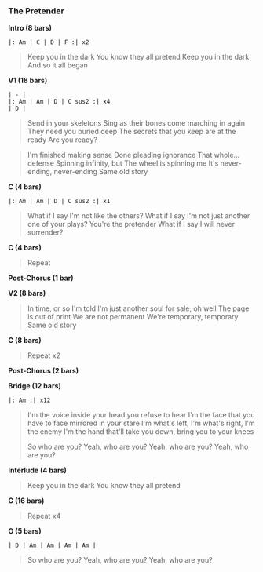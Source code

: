 ### The Pretender

**Intro (8 bars)**

    |: Am | C | D | F :| x2

> Keep you in the dark
> You know they all pretend
> Keep you in the dark
> And so it all began

**V1 (18 bars)**

    | - |
    |: Am | Am | D | C sus2 :| x4
    | D |

> Send in your skeletons
> Sing as their bones come marching in again
> They need you buried deep
> The secrets that you keep are at the ready
> Are you ready?

> I'm finished making sense
> Done pleading ignorance
> That whole... defense
> Spinning infinity, but
> The wheel is spinning me
> It's never-ending, never-ending
> Same old story

**C (4 bars)**
 
    |: Am | Am | D | C sus2 :| x1

> What if I say I'm not like the others?
> What if I say I'm not just another one of your plays? 
> You're the pretender
> What if I say I will never surrender?

**C (4 bars)**

> Repeat

**Post-Chorus (1 bar)**

**V2 (8 bars)**

> In time, or so I'm told
> I'm just another soul for sale, oh well
> The page is out of print
> We are not permanent
> We're temporary, temporary
> Same old story

**C (8 bars)**

> Repeat x2

**Post-Chorus (2 bars)**

**Bridge (12 bars)**
    
    |: Am :| x12

> I'm the voice inside your head you refuse to hear
> I'm the face that you have to face mirrored in your stare
> I'm what's left, I'm what's right, I'm the enemy
> I'm the hand that'll take you down, bring you to your knees
> 
> So who are you?
> Yeah, who are you?
> Yeah, who are you?
> Yeah, who are you?

**Interlude (4 bars)**

> Keep you in the dark
> You know they all pretend

**C (16 bars)**

> Repeat x4

**O (5 bars)**

    | D | Am | Am | Am | Am | 

> So who are you?
> Yeah, who are you?
> Yeah, who are you?
